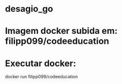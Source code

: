 # desagio_go

# Imagem docker subida em: filipp099/codeeducation

# Executar docker:
docker run filipp099/codeeducation
